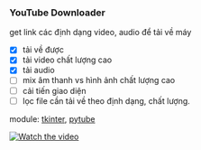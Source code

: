 ### YouTube Downloader
get link các định dạng video, audio để tải về máy

- [x] tải về được
- [x] tải video chất lượng cao
- [x] tải audio
- [ ] mix âm thanh vs hình ảnh chất lượng cao
- [ ] cải tiến giao diện
- [ ] lọc file cần tải về theo định dạng, chất lượng.

module: [tkinter](https://docs.python.org/3/library/tkinter.html), [pytube](https://pypi.org/project/pytube/)

[![Watch the video](demo.gif)]()